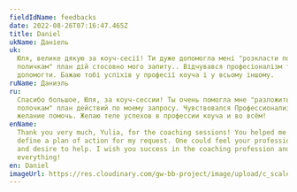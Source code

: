 ```yaml
---
fieldIdName: feedbacks
date: 2022-08-26T07:16:47.465Z
title: Daniel
ukName: Даніель
uk:
  Юля, велике дякую за коуч-сесії! Ти дуже допомогла мені "розкласти по
  поличкам" план дій стосовно мого запиту.. Відчувався професіоналізм та бажання
  допомогти. Бажаю тобі успіхів у професії коуча і у всьому іншому.
ruName: Даниэль
ru:
  Спасибо большое, Юля, за коуч-сессии! Ты очень помогла мне "разложить по
  полочкам" план действий по моему запросу. Чувствовался Профессионализм и
  желание помочь. Желаю теле успехов в профессии коуча и во всём!
enName:
  Thank you very much, Yulia, for the coaching sessions! You helped me a lot to
  define a plan of action for my request. One could feel your professionalism
  and desire to help. I wish you success in the coaching profession and in
  everything!
en: Daniel
imageUrl: https://res.cloudinary.com/gw-bb-project/image/upload/c_scale,f_auto,q_auto/v1661498763/Feedbacks/Daniel_n0cmvc.jpg
---
```


